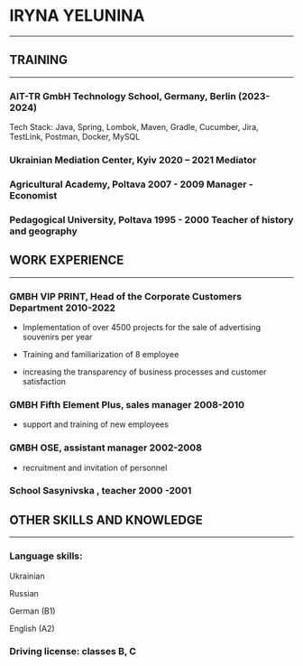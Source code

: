# **IRYNA YELUNINA**
---

## **TRAINING**
---

### AIT-TR GmbH Technology School, Germany, Berlin (2023-2024)

Tech Stack: Java, Spring, Lombok, Maven, Gradle, Cucumber, Jira, TestLink, Postman, Docker, MySQL

### Ukrainian Mediation Center, Kyiv 2020 – 2021 Mediator

### Agricultural Academy, Poltava 2007 - 2009 Manager - Economist

### Pedagogical University, Poltava 1995 - 2000 Teacher of history and geography

## **WORK EXPERIENCE**
---

### GMBH VIP PRINT, Head of the Corporate Customers Department 2010-2022

+ Implementation of over 4500 projects for the sale of advertising souvenirs per year

+ Training and familiarization of 8 employee

+ increasing the transparency of business processes and customer satisfaction

### **GMBH Fifth Element Plus, sales manager 2008-2010**

+ support and training of new employees

### GMBH OSE, assistant manager 2002-2008

+ recruitment and invitation of personnel

### School Sasynivska , teacher 2000 -2001

## **OTHER SKILLS AND KNOWLEDGE**
---

### Language skills:

Ukrainian

Russian

German (B1)

English (A2)

### Driving license: classes B, C
